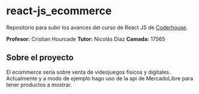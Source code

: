 # react-js_ecommerce

Repositorio para subir los avances del curso de React JS de [Coderhouse](https://www.coderhouse.com/online/reactjs).

**Profesor:** Cristian Hourcade
**Tutor:** Nicolás Díaz
**Camada:** 17565

## Sobre el proyecto

El ecommerce sería sobre venta de videojuegos físicos y digitales. Actualmente y a modo de ejemplo hago uso de la api de MercadoLibre para tener productos a mostrar.